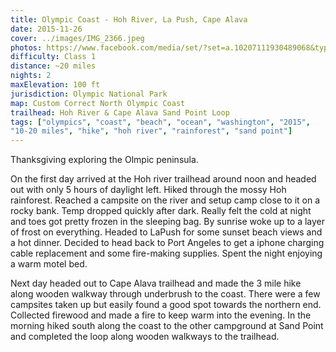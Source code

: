 ```yaml
---
title: Olympic Coast - Hoh River, La Push, Cape Alava
date: 2015-11-26
cover: ../images/IMG_2366.jpeg
photos: https://www.facebook.com/media/set/?set=a.10207111930489068&type=1&l=d92e5b2f0c
difficulty: Class 1
distance: ~20 miles
nights: 2
maxElevation: 100 ft
jurisdiction: Olympic National Park
map: Custom Correct North Olympic Coast
trailhead: Hoh River & Cape Alava Sand Point Loop
tags: ["olympics", "coast", "beach", "ocean", "washington", "2015",
"10-20 miles", "hike", "hoh river", "rainforest", "sand point"]
---
```


Thanksgiving exploring the Olmpic peninsula.

On the first day arrived at the Hoh river trailhead around noon and headed out with only 5 hours of daylight left.  Hiked through the mossy Hoh rainforest.  Reached a campsite on the river and setup camp close to it on a rocky bank.  Temp dropped quickly after dark.  Really felt the cold at night and toes got pretty frozen in the sleeping bag.  By sunrise woke up to a layer of frost on everything.  Headed to LaPush for some sunset beach views and a hot dinner.  Decided to head back to Port Angeles to get a iphone charging cable replacement and some fire-making supplies.  Spent the night enjoying a warm motel bed.

Next day headed out to Cape Alava trailhead and made the 3 mile hike along
wooden walkway through underbrush to the coast.  There were a few campsites
taken up but easily found a good spot towards the northern end.  Collected
firewood and made a fire to keep warm into the evening.  In the morning hiked
south along the coast to the other campground at Sand Point and completed the
loop along wooden walkways to the trailhead.


